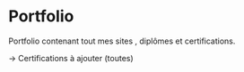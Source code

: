 # Portfolio

Portfolio contenant tout mes sites , diplômes et certifications.

-> Certifications à ajouter (toutes)